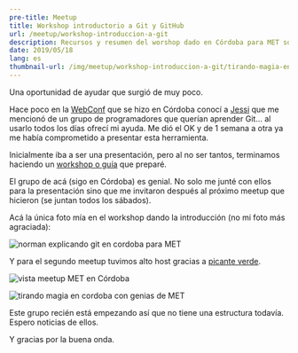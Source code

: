```yaml
---
pre-title: Meetup
title: Workshop introductorio a Git y GitHub
url: /meetup/workshop-introduccion-a-git
description: Recursos y resumen del worshop dado en Córdoba para MET sobre Git y GitHub
date: 2019/05/18
lang: es
thumbnail-url: /img/meetup/workshop-introduccion-a-git/tirando-magia-en-cordoba-con-genias-de-met.jpeg.jpg
---
```


Una oportunidad de ayudar que surgió de muy poco.

Hace poco en la [WebConf](https://webconf.tech/) que se hizo en Córdoba conocí a [Jessi](https://twitter.com/JessiePenaloza) que me mencionó de un grupo de programadores que querían aprender Git... al usarlo todos los días ofrecí mi ayuda. Me dió el OK y de 1 semana a otra ya me había comprometido a presentar esta herramienta.

Inicialmente iba a ser una presentación, pero al no ser tantos, terminamos haciendo un [workshop o guía](/tech/guia-introduccion-a-git) que preparé.

El grupo de acá (sigo en Córdoba) es genial. No solo me junté con ellos para la presentación sino que me invitaron después al próximo meetup que hicieron (se juntan todos los sábados).

Acá la única foto mía en el workshop dando la introducción (no mi foto más agraciada):

![norman explicando git en cordoba para MET](/img/meetup/workshop-introduccion-a-git/norman-explicando-git-en-cordoba.jpg)

Y para el segundo meetup tuvimos alto host gracias a [picante verde](https://picanteverde.wordpress.com/).

![vista meetup MET en Córdoba](/img/meetup/workshop-introduccion-a-git/vista-meetup-cordoba.jpeg)

![tirando magia en cordoba con genias de MET](/img/meetup/workshop-introduccion-a-git/tirando-magia-en-cordoba-con-genias-de-met.jpeg)

Este grupo recién está empezando así que no tiene una estructura todavía. Espero noticias de ellos.

Y gracias por la buena onda.
